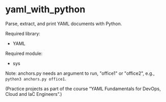 # yaml_with_python
Parse, extract, and print YAML documents with Python.

Required library:
* YAML

Required module:
* sys

Note: anchors.py needs an argument to run, "office1" or "office2", e.g., `python3 anchors.py office1`.

(Practice projects as part of the <packt> course “YAML Fundamentals for DevOps, Cloud and IaC Engineers”.)
